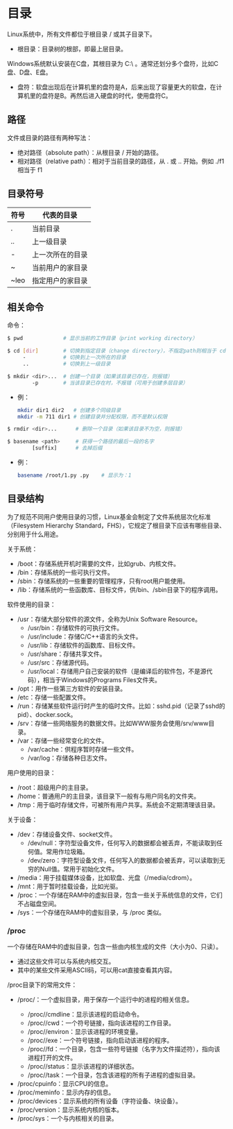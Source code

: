 # 目录

Linux系统中，所有文件都位于根目录 / 或其子目录下。
- 根目录：目录树的根部，即最上层目录。

Windows系统默认安装在C盘，其根目录为 C:\ 。通常还划分多个盘符，比如C盘、D盘、E盘。
- 盘符：软盘出现后在计算机里的盘符是A，后来出现了容量更大的软盘，在计算机里的盘符是B。再然后进入硬盘的时代，使用盘符C。

## 路径

文件或目录的路径有两种写法：
- 绝对路径（absolute path）：从根目录 / 开始的路径。
- 相对路径（relative path）：相对于当前目录的路径，从 . 或 .. 开始。例如 ./f1 相当于 f1 

## 目录符号

符号|代表的目录
-|-
. | 当前目录
.. | 上一级目录
- | 上一次所在的目录
~ | 当前用户的家目录
~leo | 指定用户的家目录

## 相关命令

命令：

```sh
$ pwd             # 显示当前的工作目录（print working directory）
```

```sh
$ cd [dir]        # 切换到指定目录（change directory），不指定path则相当于 cd ~
     -            # 切换到上一次所在的目录
     ..           # 切换到上一级目录
```

```sh
$ mkdir <dir>...  # 创建一个目录（如果该目录已存在，则报错）
        -p        # 当该目录已存在时，不报错（可用于创建多层目录）
```
- 例：

    ```sh
    mkdir dir1 dir2   # 创建多个同级目录
    mkdir -m 711 dir1 # 创建目录并分配权限，而不是默认权限
    ```

```sh
$ rmdir <dir>...      # 删除一个目录（如果该目录不为空，则报错）
```

```sh
$ basename <path>     # 获得一个路径的最后一段的名字
        [suffix]      # 去掉后缀
```
- 例：
    ```sh
    basename /root/1.py .py    # 显示为：1
    ```

## 目录结构

为了规范不同用户使用目录的习惯，Linux基金会制定了文件系统层次化标准（Filesystem Hierarchy Standard，FHS），它规定了根目录下应该有哪些目录、分别用于什么用途。

关于系统：
- /boot：存储系统开机时需要的文件，比如grub、内核文件。
- /bin：存储系统的一些可执行文件。
- /sbin：存储系统的一些重要的管理程序，只有root用户能使用。
- /lib：存储系统的一些函数库、目标文件，供/bin、/sbin目录下的程序调用。

软件使用的目录：
- /usr：存储大部分软件的源文件，全称为Unix Software Resource。
  - /usr/bin：存储软件的可执行文件。
  - /usr/include：存储C/C++语言的头文件。
  - /usr/lib：存储软件的函数库、目标文件。
  - /usr/share：存储共享文件。
  - /usr/src：存储源代码。
  - /usr/local：存储用户自己安装的软件（是编译后的软件包，不是源代码），相当于Windows的Programs Files文件夹。
- /opt：用作一些第三方软件的安装目录。
- /etc：存储一些配置文件。
- /run：存储某些软件运行时产生的临时文件。比如：sshd.pid（记录了sshd的pid）、docker.sock。
- /srv：存储一些网络服务的数据文件。比如WWW服务会使用/srv/www目录。
- /var：存储一些经常变化的文件。
  - /var/cache：供程序暂时存储一些文件。
  - /var/log：存储各种日志文件。

用户使用的目录：
- /root：超级用户的主目录。
- /home：普通用户的主目录，该目录下一般有与用户同名的文件夹。
- /tmp：用于临时存储文件，可被所有用户共享。系统会不定期清理该目录。

关于设备：
- /dev：存储设备文件、socket文件。
  - /dev/null：字符型设备文件，任何写入的数据都会被丢弃，不能读取到任何值。常用作垃圾箱。
  - /dev/zero：字符型设备文件，任何写入的数据都会被丢弃，可以读取到无穷的Null值。常用于初始化文件。
- /media：用于挂载媒体设备，比如软盘、光盘（/media/cdrom）。
- /mnt：用于暂时挂载设备，比如光驱。
- /proc：一个存储在RAM中的虚拟目录，包含一些关于系统信息的文件，它们不占磁盘空间。
- /sys：一个存储在RAM中的虚拟目录，与 /proc 类似。

### /proc

一个存储在RAM中的虚拟目录，包含一些由内核生成的文件（大小为0、只读）。
- 通过这些文件可以与系统内核交互。
- 其中的某些文件采用ASCII码，可以用cat直接查看其内容。

/proc目录下的常用文件：
- /proc/<PID>：一个虚拟目录，用于保存一个运行中的进程的相关信息。
  - /proc/<PID>/cmdline：显示该进程的启动命令。
  - /proc/<PID>/cwd：一个符号链接，指向该进程的工作目录。
  - /proc/<PID>/environ：显示该进程的环境变量。
  - /proc/<PID>/exe：一个符号链接，指向启动该进程的程序。
  - /proc/<PID>/fd：一个目录，包含一些符号链接（名字为文件描述符），指向该进程打开的文件。
  - /proc/<PID>/status：显示该进程的详细状态。
  - /proc/<PID>/task：一个目录，包含该进程的所有子进程的虚拟目录。
- /proc/cpuinfo：显示CPU的信息。
- /proc/meminfo：显示内存的信息。
- /proc/devices：显示系统的所有设备（字符设备、块设备）。
- /proc/version：显示系统内核的版本。
- /proc/sys：一个与内核相关的目录。
